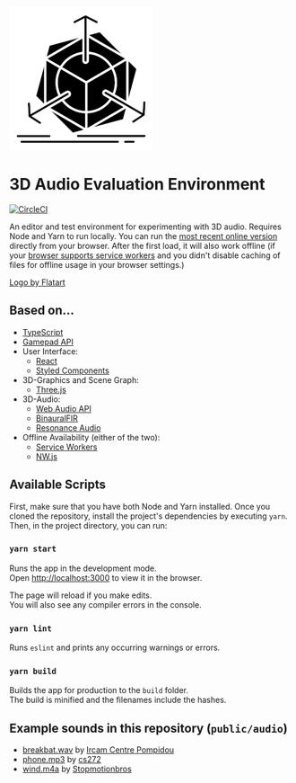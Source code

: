![Logo](./public/icon.png)

# 3D Audio Evaluation Environment

[![CircleCI](https://circleci.com/gh/niklaskorz/audio3d.svg?style=svg)](https://circleci.com/gh/niklaskorz/audio3d)

An editor and test environment for experimenting with 3D audio.
Requires Node and Yarn to run locally.
You can run the [most recent online version](https://niklaskorz.github.io/audio3d/) directly from your browser. After the first load, it will also work offline (if your [browser supports service workers](https://caniuse.com/#feat=serviceworkers) and you didn't disable caching of files for offline usage in your browser settings.)

[Logo by Flatart](https://www.iconfinder.com/icons/4168597/3d_change_correction_modification_object_print_printing_icon)

## Based on...

- [TypeScript](https://www.typescriptlang.org/)
- [Gamepad API](https://developer.mozilla.org/en-US/docs/Web/API/Gamepad_API)
- User Interface:
  - [React](https://reactjs.org/)
  - [Styled Components](https://www.styled-components.com/)
- 3D-Graphics and Scene Graph:
  - [Three.js](https://threejs.org/)
- 3D-Audio:
  - [Web Audio API](https://developer.mozilla.org/en-US/docs/Web/API/Web_Audio_API)
  - [BinauralFIR](https://github.com/Ircam-RnD/binauralFIR)
  - [Resonance Audio](https://resonance-audio.github.io/resonance-audio/)
- Offline Availability (either of the two):
  - [Service Workers](https://developer.mozilla.org/en-US/docs/Web/API/Service_Worker_API/Using_Service_Workers)
  - [NW.js](https://nwjs.io/)

## Available Scripts

First, make sure that you have both Node and Yarn installed.
Once you cloned the repository, install the project's dependencies by executing `yarn`.
Then, in the project directory, you can run:

### `yarn start`

Runs the app in the development mode.<br>
Open [http://localhost:3000](http://localhost:3000) to view it in the browser.

The page will reload if you make edits.<br>
You will also see any compiler errors in the console.

### `yarn lint`

Runs `eslint` and prints any occurring warnings or errors.

### `yarn build`

Builds the app for production to the `build` folder.<br>
The build is minified and the filenames include the hashes.

## Example sounds in this repository (`public/audio`)

- [breakbat.wav](https://github.com/Ircam-RnD/binauralFIR/blob/gh-pages/examples/snd/breakbeat.wav) by [Ircam Centre Pompidou](https://www.ircam.fr/)
- [phone.mp3](https://freesound.org/people/cs272/sounds/77723/) by [cs272](https://freesound.org/people/cs272/)
- [wind.m4a](https://freesound.org/people/Stopmotionbros/sounds/438991/) by [Stopmotionbros](https://freesound.org/people/Stopmotionbros/)
